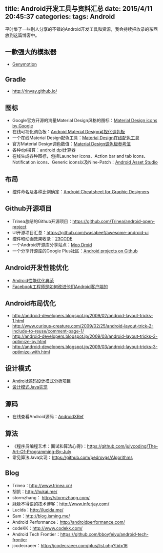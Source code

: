 title: Android开发工具与资料汇总
date: 2015/4/11 20:45:37
categories: 
tags: Android
---
平时集了一些别人分享的不错的Android开发工具和资源，我会持续把收录的东西放到这篇博客中。

<!--more-->

## 一款强大的模拟器 ##
- [Genymotion](https://www.genymotion.com/)

## Gradle ##
- http://rinvay.github.io/

## 图标 ##
- Google官方开源的海量Material Design风格的图标：[Material Design icons by Google](https://github.com/google/material-design-icons)
- 在线可视化调色板：[Android Material Design可视化调色板](https://github.com/HozakaN/MaterialDesignColorPalette)
- 一个在线Material Design配色工具：[Material Design在线配色工具](http://www.materialpalette.com/)
- 官方Material Design调色数值：[Material Design调色板参考值](http://www.google.com/design/spec/style/color.html#color-ui-color-palette )
- 各种dpi换算：[android dpi计算器](http://coh.io/adpi/)
- 在线生成各种图标，包括Launcher icons、Action bar and tab icons、Notification icons、Generic icons以及Nine-Patch：[Android Asset Studio](http://romannurik.github.io/AndroidAssetStudio/)

## 布局 ##
- 控件命名及各种比例确定：[Android Cheatsheet for Graphic Designers](http://petrnohejl.github.io/Android-Cheatsheet-For-Graphic-Designers/#google-play-asset-dimensions)

## Github开源项目 ##
- Trinea总结的Github开源项目：https://github.com/Trinea/android-open-project
- UI开源项目汇总：https://github.com/wasabeef/awesome-android-ui
- 控件和动画效果收录：[23CODE](http://www.23code.com/)
- 一个Android开源库分享站点：[Moo Droid](http://moodroid.com/)
- 一个分享开源库的Google Plus社区：[Android projects on Github](https://plus.google.com/communities/100609058582053363304)

## Android开发性能优化 ##
- [Android性能优化典范](http://hukai.me/android-performance-patterns/#jtss-tsina)
- [Facebook工程师是如何改进他们Android客户端的](http://greenrobot.me/devnews/facebook-engineer-improve-android-app/)

## Android布局优化 ##
- http://android-developers.blogspot.jp/2009/02/android-layout-tricks-1.html
- http://www.curious-creature.com/2009/02/25/android-layout-trick-2-include-to-reuse/comment-page-1/
- http://android-developers.blogspot.jp/2009/03/android-layout-tricks-3-optimize-by.html
- http://android-developers.blogspot.jp/2009/03/android-layout-tricks-3-optimize-with.html

## 设计模式 ##
- [Android源码设计模式分析项目](https://github.com/simple-android-framework/android_design_patterns_analysis)
- [设计模式Java实现](https://github.com/iluwatar/java-design-patterns)

## 源码 ##
- 在线查看Android源码：[AndroidXRef](http://androidxref.com/)

## 算法 ##
- 《程序员编程艺术：面试和算法心得》：https://github.com/julycoding/The-Art-Of-Programming-By-July
- 常见算法Java实现：https://github.com/pedrovgs/Algorithms

## Blog ##
- Trinea：http://www.trinea.cn/
- 胡凯：http://hukai.me/
- stormzhang： http://stormzhang.com/
- 脉脉不得语的技术博客：http://www.inferjay.com/
- Lucida：http://lucida.me/
- Sam：http://blog.isming.me/
- Android Performance：http://androidperformance.com/
- codeKK：http://www.codekk.com/
- Android Tech Frontier：https://github.com/bboyfeiyu/android-tech-frontier
- jcodecraeer：http://jcodecraeer.com/plus/list.php?tid=16